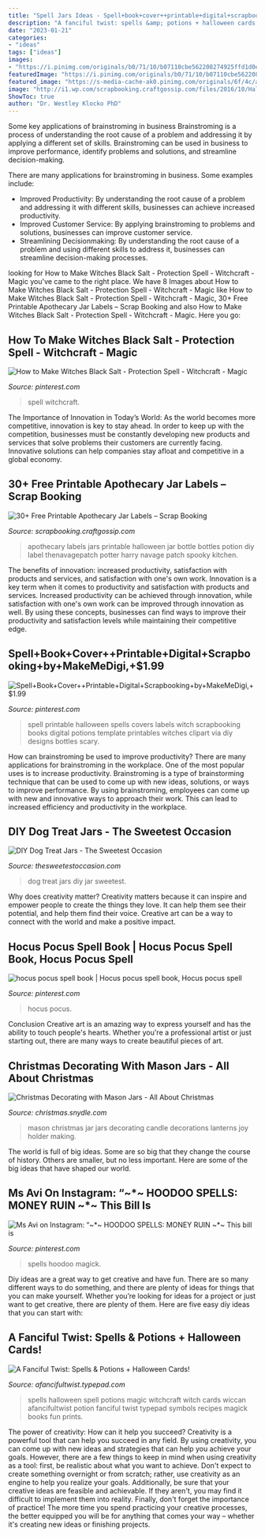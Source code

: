```yaml
---
title: "Spell Jars Ideas - Spell+book+cover++printable+digital+scrapbooking+by+makemedigi,+$1.99"
description: "A fanciful twist: spells &amp; potions + halloween cards!"
date: "2023-01-21"
categories:
- "ideas"
tags: ["ideas"]
images:
- "https://i.pinimg.com/originals/b0/71/10/b07110cbe562208274925ffd1d0e29ee.jpg"
featuredImage: "https://i.pinimg.com/originals/b0/71/10/b07110cbe562208274925ffd1d0e29ee.jpg"
featured_image: "https://s-media-cache-ak0.pinimg.com/originals/6f/4c/a2/6f4ca2017224b40aeb4c39a3ee418545.jpg"
image: "http://i1.wp.com/scrapbooking.craftgossip.com/files/2016/10/Halloween-Apothecary-Jars-15.jpg?fit=800%2C800"
ShowToc: true
author: "Dr. Westley Klocko PhD"
---
```



Some key applications of brainstroming in business
Brainstroming is a process of understanding the root cause of a problem and addressing it by applying a different set of skills. Brainstroming can be used in business to improve performance, identify problems and solutions, and streamline decision-making.

There are many applications for brainstroming in business. Some examples include: 

- Improved Productivity: By understanding the root cause of a problem and addressing it with different skills, businesses can achieve increased productivity.
- Improved Customer Service: By applying brainstroming to problems and solutions, businesses can improve customer service.
- Streamlining Decisionmaking: By understanding the root cause of a problem and using different skills to address it, businesses can streamline decision-making processes.

	

		
looking for How to Make Witches Black Salt - Protection Spell - Witchcraft - Magic you've came to the right place. We have 8 Images about How to Make Witches Black Salt - Protection Spell - Witchcraft - Magic like How to Make Witches Black Salt - Protection Spell - Witchcraft - Magic, 30+ Free Printable Apothecary Jar Labels – Scrap Booking and also How to Make Witches Black Salt - Protection Spell - Witchcraft - Magic. Here you go:
		
    
## How To Make Witches Black Salt - Protection Spell - Witchcraft - Magic

<img loading=lazy src="https://i.pinimg.com/originals/41/b8/aa/41b8aa7ed70917ddc169e19eb50a8bfd.jpg" onerror="this.onerror=null;this.src='https://tse1.mm.bing.net/th?id=OIP.0SAvc6_qiSe2YEEhHmYjMQHaEK&amp;pid=15.1';" alt="How to Make Witches Black Salt - Protection Spell - Witchcraft - Magic">

_Source: pinterest.com_

>spell witchcraft. 

	

The Importance of Innovation in Today’s World:
As the world becomes more competitive, innovation is key to stay ahead. In order to keep up with the competition, businesses must be constantly developing new products and services that solve problems their customers are currently facing. Innovative solutions can help companies stay afloat and competitive in a global economy.

    
## 30+ Free Printable Apothecary Jar Labels – Scrap Booking

<img loading=lazy src="http://i1.wp.com/scrapbooking.craftgossip.com/files/2016/10/Halloween-Apothecary-Jars-15.jpg?fit=800%2C800" onerror="this.onerror=null;this.src='https://tse4.mm.bing.net/th?id=OIP.afF_F1mUiumMGBpajDyegAHaHa&amp;pid=15.1';" alt="30+ Free Printable Apothecary Jar Labels – Scrap Booking">

_Source: scrapbooking.craftgossip.com_

>apothecary labels jars printable halloween jar bottle bottles potion diy label thenavagepatch potter harry navage patch spooky kitchen. 

	

The benefits of innovation: increased productivity, satisfaction with products and services, and satisfaction with one's own work.
Innovation is a key term when it comes to productivity and satisfaction with products and services. Increased productivity can be achieved through innovation, while satisfaction with one's own work can be improved through innovation as well. By using these concepts, businesses can find ways to improve their productivity and satisfaction levels while maintaining their competitive edge.

    
## Spell+Book+Cover++Printable+Digital+Scrapbooking+by+MakeMeDigi,+$1.99

<img loading=lazy src="https://s-media-cache-ak0.pinimg.com/originals/6f/4c/a2/6f4ca2017224b40aeb4c39a3ee418545.jpg" onerror="this.onerror=null;this.src='https://tse1.mm.bing.net/th?id=OIP.yk9Z1RfPyGhPWInmG1_6cQHaLc&amp;pid=15.1';" alt="Spell+Book+Cover++Printable+Digital+Scrapbooking+by+MakeMeDigi,+$1.99">

_Source: pinterest.com_

>spell printable halloween spells covers labels witch scrapbooking books digital potions template printables witches clipart via diy designs bottles scary. 

	

How can brainstroming be used to improve productivity?
There are many applications for brainstroming in the workplace. One of the most popular uses is to increase productivity. Brainstroming is a type of brainstorming technique that can be used to come up with new ideas, solutions, or ways to improve performance. By using brainstroming, employees can come up with new and innovative ways to approach their work. This can lead to increased efficiency and productivity in the workplace.

    
## DIY Dog Treat Jars - The Sweetest Occasion

<img loading=lazy src="https://thesweetestoccasion.com/wp-content/uploads/2015/11/Easiest-DIY-Dog-Treat-Jar-0021resized-2.jpg" onerror="this.onerror=null;this.src='https://tse3.mm.bing.net/th?id=OIP.b---9Lif3tE0TlMDek950AHaLG&amp;pid=15.1';" alt="DIY Dog Treat Jars - The Sweetest Occasion">

_Source: thesweetestoccasion.com_

>dog treat jars diy jar sweetest. 

	

Why does creativity matter?
Creativity matters because it can inspire and empower people to create the things they love. It can help them see their potential, and help them find their voice. Creative art can be a way to connect with the world and make a positive impact.

    
## Hocus Pocus Spell Book | Hocus Pocus Spell Book, Hocus Pocus Spell

<img loading=lazy src="https://i.pinimg.com/originals/b0/71/10/b07110cbe562208274925ffd1d0e29ee.jpg" onerror="this.onerror=null;this.src='https://tse3.mm.bing.net/th?id=OIP.hwTgkmjeWtcXjsuiBTywywHaNK&amp;pid=15.1';" alt="hocus pocus spell book | Hocus pocus spell book, Hocus pocus spell">

_Source: pinterest.com_

>hocus pocus. 

	

Conclusion
Creative art is an amazing way to express yourself and has the ability to touch people's hearts. Whether you're a professional artist or just starting out, there are many ways to create beautiful pieces of art.

    
## Christmas Decorating With Mason Jars - All About Christmas

<img loading=lazy src="http://christmas.snydle.com/files/2016/02/mason-jar-christmas-decorations-23.jpg" onerror="this.onerror=null;this.src='https://tse2.mm.bing.net/th?id=OIP.d1VqsJDvx8jzeZ5whuGJewHaHS&amp;pid=15.1';" alt="Christmas Decorating with Mason Jars - All About Christmas">

_Source: christmas.snydle.com_

>mason christmas jar jars decorating candle decorations lanterns joy holder making. 

	

The world is full of big ideas. Some are so big that they change the course of history. Others are smaller, but no less important. Here are some of the big ideas that have shaped our world.

    
## Ms Avi On Instagram: “~*~ HOODOO SPELLS: MONEY RUIN ~*~ This Bill Is

<img loading=lazy src="https://i.pinimg.com/736x/8c/9e/f8/8c9ef8ba1294fded7940c583d3b7c657.jpg" onerror="this.onerror=null;this.src='https://tse4.mm.bing.net/th?id=OIP.Njp9VSEqLE8o7nWcdgdHQwHaHa&amp;pid=15.1';" alt="Ms Avi on Instagram: “~*~ HOODOO SPELLS: MONEY RUIN ~*~ This bill is">

_Source: pinterest.com_

>spells hoodoo magick. 

	

Diy ideas are a great way to get creative and have fun. There are so many different ways to do something, and there are plenty of ideas for things that you can make yourself. Whether you’re looking for ideas for a project or just want to get creative, there are plenty of them. Here are five easy diy ideas that you can start with: 

    
## A Fanciful Twist: Spells &amp; Potions + Halloween Cards!

<img loading=lazy src="http://afancifultwist.typepad.com/.a/6a00d83451d99869e2017c31c67445970b-400wi" onerror="this.onerror=null;this.src='https://tse3.mm.bing.net/th?id=OIP.5DR3JSnsaunUciEyZjyUYAHaJQ&amp;pid=15.1';" alt="A Fanciful Twist: Spells &amp; Potions + Halloween Cards!">

_Source: afancifultwist.typepad.com_

>spells halloween spell potions magic witchcraft witch cards wiccan afancifultwist potion fanciful twist typepad symbols recipes magick books fun prints. 

	

The power of creativity: How can it help you succeed?
Creativity is a powerful tool that can help you succeed in any field. By using creativity, you can come up with new ideas and strategies that can help you achieve your goals. However, there are a few things to keep in mind when using creativity as a tool: first, be realistic about what you want to achieve. Don't expect to create something overnight or from scratch; rather, use creativity as an engine to help you realize your goals. Additionally, be sure that your creative ideas are feasible and achievable. If they aren't, you may find it difficult to implement them into reality. Finally, don't forget the importance of practice! The more time you spend practicing your creative processes, the better equipped you will be for anything that comes your way – whether it's creating new ideas or finishing projects.

